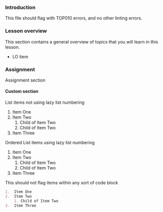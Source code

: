 ### Introduction

This file should flag with TOP010 errors, and no other linting errors.

### Lesson overview

This section contains a general overview of topics that you will learn in this lesson.

- LO item

### Assignment

<div class="lesson-content__panel" markdown="1">

Assignment section

</div>

#### Custom section

List items not using lazy list numbering

1. Item One
2. Item Two
   1. Child of Item Two
   2. Child of Item Two
3. Item Three

Ordered List items using lazy list numbering

1. Item One
1. Item Two
   1. Child of Item Two
   1. Child of Item Two
1. Item Three

This should not flag items within any sort of code block

```markdown
1.  Item One
2.  Item Two
    1. Child of Item Two
3.  Item Three
```
